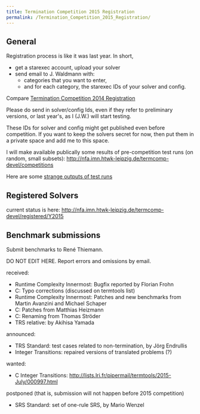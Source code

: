 ```yaml
---
title: Termination Competition 2015 Registration
permalink: /Termination_Competition_2015_Registration/
---
```


General
-------

Registration process is like it was last year. In short,

-   get a starexec account, upload your solver
-   send email to J. Waldmann with:
    -   categories that you want to enter,
    -   and for each category, the starexec IDs of your solver and config.

Compare [Termination Competition 2014 Registration](/Termination_Competition_2014_Registration "wikilink")

Please do send in solver/config Ids, even if they refer to preliminary versions, or last year's, as I (J.W.) will start testing.

These IDs for solver and config might get published even before competition. If you want to keep the solvers secret for now, then put them in a private space and add me to this space.

I will make available publically some results of pre-competition test runs (on random, small subsets): <http://nfa.imn.htwk-leipzig.de/termcomp-devel/competitions>

Here are some [strange outputs of test runs](/Termination_Competition_2015_Bugs "wikilink")

Registered Solvers
------------------

current status is here: <http://nfa.imn.htwk-leipzig.de/termcomp-devel/registered/Y2015>

Benchmark submissions
---------------------

Submit benchmarks to René Thiemann.

DO NOT EDIT HERE. Report errors and omissions by email.

received:

-   Runtime Complexity Innermost: Bugfix reported by Florian Frohn
-   C: Typo corrections (discussed on termtools list)
-   Runtime Complexity Innermost: Patches and new benchmarks from Martin Avanzini and Michael Schaper
-   C: Patches from Matthias Heizmann
-   C: Renaming from Thomas Ströder
-   TRS relative: by Akihisa Yamada

announced:

-   TRS Standard: test cases related to non-termination, by Jörg Endrullis
-   Integer Transitions: repaired versions of translated problems (?)

wanted:

-   C Integer Transitions: <http://lists.lri.fr/pipermail/termtools/2015-July/000997.html>

postponed (that is, submission will not happen before 2015 competition)

-   SRS Standard: set of one-rule SRS, by Mario Wenzel
